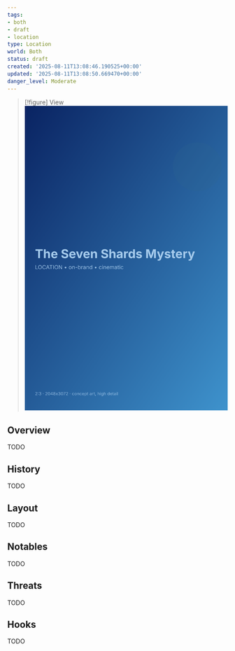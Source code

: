 ```yaml
---
tags:
- both
- draft
- location
type: Location
world: Both
status: draft
created: '2025-08-11T13:08:46.190525+00:00'
updated: '2025-08-11T13:08:50.669470+00:00'
danger_level: Moderate
---
```


> [!figure] View
![](04_Resources/Assets/Generated/Locations/location-city-the-seven-shards-mystery-the-seven-shards-mystery.svg)



## Overview

TODO
## History

TODO
## Layout

TODO
## Notables

TODO
## Threats

TODO
## Hooks

TODO
